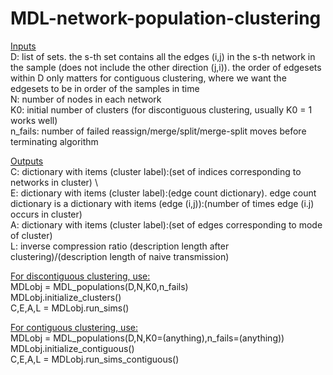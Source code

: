 # MDL-network-population-clustering

<ins>Inputs</ins> \
D: list of sets. the s-th set contains all the edges (i,j) in the s-th network in the sample (does not include the other direction (j,i)). the order of edgesets within D only matters for contiguous clustering, where we want the edgesets to be in order of the samples in time \
N: number of nodes in each network \
K0: initial number of clusters (for discontiguous clustering, usually K0 = 1 works well) \
n_fails: number of failed reassign/merge/split/merge-split moves before terminating algorithm 

<ins>Outputs</ins> \
C: dictionary with items (cluster label):(set of indices corresponding to networks in cluster) \  
E: dictionary with items (cluster label):(edge count dictionary). edge count dictionary is a dictionary with items (edge (i,j)):(number of times edge (i.j) occurs in cluster) \
A: dictionary with items (cluster label):(set of edges corresponding to mode of cluster) \
L: inverse compression ratio (description length after clustering)/(description length of naive transmission) 

<ins>For discontiguous clustering, use:</ins> \
MDLobj = MDL_populations(D,N,K0,n_fails) \
MDLobj.initialize_clusters() \
C,E,A,L = MDLobj.run_sims() 

<ins>For contiguous clustering, use:</ins> \
MDLobj = MDL_populations(D,N,K0=(anything),n_fails=(anything)) \
MDLobj.initialize_contiguous() \
C,E,A,L = MDLobj.run_sims_contiguous() 
